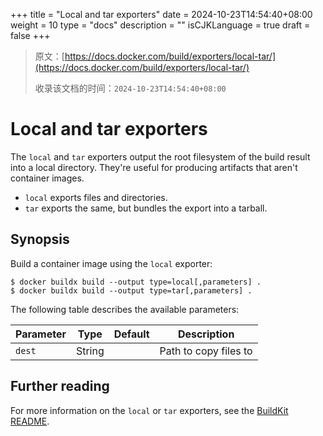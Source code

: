 +++
title = "Local and tar exporters"
date = 2024-10-23T14:54:40+08:00
weight = 10
type = "docs"
description = ""
isCJKLanguage = true
draft = false
+++

> 原文：[https://docs.docker.com/build/exporters/local-tar/](https://docs.docker.com/build/exporters/local-tar/)
>
> 收录该文档的时间：`2024-10-23T14:54:40+08:00`

# Local and tar exporters

The `local` and `tar` exporters output the root filesystem of the build result into a local directory. They're useful for producing artifacts that aren't container images.

- `local` exports files and directories.
- `tar` exports the same, but bundles the export into a tarball.

## Synopsis

Build a container image using the `local` exporter:



```console
$ docker buildx build --output type=local[,parameters] .
$ docker buildx build --output type=tar[,parameters] .
```

The following table describes the available parameters:

| Parameter | Type   | Default | Description           |
| --------- | ------ | ------- | --------------------- |
| `dest`    | String |         | Path to copy files to |

## Further reading

For more information on the `local` or `tar` exporters, see the [BuildKit README](https://github.com/moby/buildkit/blob/master/README.md#local-directory).
